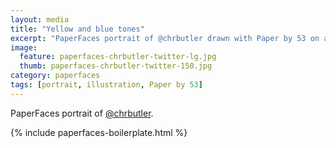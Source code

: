 ```yaml
---
layout: media
title: "Yellow and blue tones"
excerpt: "PaperFaces portrait of @chrbutler drawn with Paper by 53 on an iPad."
image: 
  feature: paperfaces-chrbutler-twitter-lg.jpg
  thumb: paperfaces-chrbutler-twitter-150.jpg
category: paperfaces
tags: [portrait, illustration, Paper by 53]
---
```


PaperFaces portrait of [@chrbutler](http://twitter.com/chrbutler).

{% include paperfaces-boilerplate.html %}